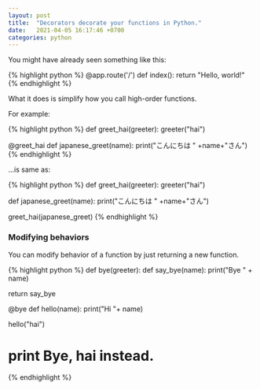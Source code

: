 ```yaml
---
layout: post
title:  "Decorators decorate your functions in Python."
date:   2021-04-05 16:17:46 +0700
categories: python
---
```


You might have already seen something like this:

{% highlight python %}
@app.route('/')
def index():
    return "Hello, world!"
{% endhighlight %}

What it does is simplify how you call high-order functions. 

For example: 

{% highlight python %}
def greet_hai(greeter):
  greeter("hai")

@greet_hai
def japanese_greet(name):
  print("こんにちは " +name+"さん")
{% endhighlight %}

...is same as:

{% highlight python %}
def greet_hai(greeter):
  greeter("hai")

def japanese_greet(name):
  print("こんにちは " +name+"さん")

greet_hai(japanese_greet)
{% endhighlight %}

### Modifying behaviors

You can modify behavior of a function by just returning a new function.

{% highlight python %}
def bye(greeter):
  def say_bye(name):
    print("Bye " + name)

  return say_bye

@bye
def hello(name):
  print("Hi "+ name)

hello("hai")
# print Bye, hai instead.
{% endhighlight %}
